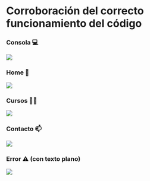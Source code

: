 <h1> Corroboración del correcto funcionamiento del código </h1>
<h3> Consola 💻 </h3>
<img src=https://github.com/MelEncinas/tareasIngeniasAlumnas/blob/my-branch/Modulo1/04Clase/Ejercicio4-Encinas-Melisa/img/Terminal.jpg>
<h3> Home 🏡 </h3>
<img src= https://github.com/MelEncinas/tareasIngeniasAlumnas/blob/my-branch/Modulo1/04Clase/Ejercicio4-Encinas-Melisa/img/Home.jpg>
<h3> Cursos 🧑‍🎓 </h3>
<img src=https://github.com/MelEncinas/tareasIngeniasAlumnas/blob/my-branch/Modulo1/04Clase/Ejercicio4-Encinas-Melisa/img/Cursos.jpg>
<h3> Contacto 📫 </h3>
<img src= https://github.com/MelEncinas/tareasIngeniasAlumnas/blob/my-branch/Modulo1/04Clase/Ejercicio4-Encinas-Melisa/img/Contacto.jpg>
<h3> Error ⚠️ (con texto plano) </h3>
<img src= https://github.com/MelEncinas/tareasIngeniasAlumnas/blob/my-branch/Modulo1/04Clase/Ejercicio4-Encinas-Melisa/img/Error.jpg>
